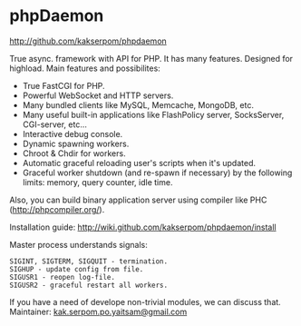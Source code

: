 # phpDaemon #

http://github.com/kakserpom/phpdaemon

True async. framework with API for PHP. It has many features. Designed for highload.
Main features and possibilites:

* True FastCGI for PHP.
* Powerful WebSocket and HTTP servers.
* Many bundled clients like MySQL, Memcache, MongoDB, etc.
* Many useful built-in applications like FlashPolicy server, SocksServer, CGI-server, etc...
* Interactive debug console.
* Dynamic spawning workers.
* Chroot & Chdir for workers.
* Automatic graceful reloading user's scripts when it's updated.
* Graceful worker shutdown (and re-spawn if necessary) by the following limits: memory, query counter, idle time.

Also, you can build binary application server using compiler like PHC (http://phpcompiler.org/).

Installation guide: http://wiki.github.com/kakserpom/phpdaemon/install

Master process understands signals:
	
	SIGINT, SIGTERM, SIGQUIT - termination.
	SIGHUP - update config from file.
	SIGUSR1 - reopen log-file.
	SIGUSR2 - graceful restart all workers.

If you have a need of develope non-trivial modules, we can discuss that.
Maintainer: kak.serpom.po.yaitsam@gmail.com
